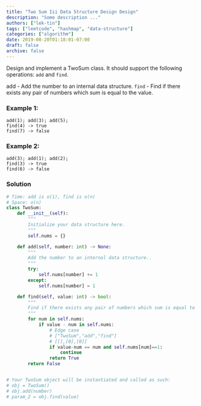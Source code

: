 ```yaml
---
title: "Two Sum Iii Data Structure Design Design"
description: "Some description ..."
authors: ["lek-tin"]
tags: ["leetcode", "hashmap", "data-structure"]
categories: ["algorithm"]
date: 2019-08-20T01:18:01-07:00
draft: false
archive: false
---
```

Design and implement a TwoSum class. It should support the following operations: `add` and `find`.

add - Add the number to an internal data structure.
`find` - Find if there exists any pair of numbers which sum is equal to the value.

### Example 1:
```
add(1); add(3); add(5);
find(4) -> true
find(7) -> false
```
### Example 2:
```
add(3); add(1); add(2);
find(3) -> true
find(6) -> false
```

### Solution
```python
# Time: add is o(1), find is o(n)
# Space: o(n)
class TwoSum:
    def __init__(self):
        """
        Initialize your data structure here.
        """
        self.nums = {}

    def add(self, number: int) -> None:
        """
        Add the number to an internal data structure..
        """
        try:
            self.nums[number] += 1
        except:
            self.nums[number] = 1

    def find(self, value: int) -> bool:
        """
        Find if there exists any pair of numbers which sum is equal to the value.
        """
        for num in self.nums:
            if value - num in self.nums:
                # Edge case
                # ["TwoSum","add","find"]
                # [[],[0],[0]]
                if value-num == num and self.nums[num]==1:
                    continue
                return True
        return False


# Your TwoSum object will be instantiated and called as such:
# obj = TwoSum()
# obj.add(number)
# param_2 = obj.find(value)
```